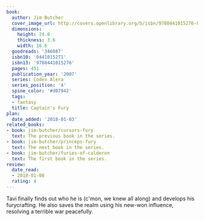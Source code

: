 ```yaml
---
book:
  author: Jim Butcher
  cover_image_url: http://covers.openlibrary.org/b/isbn/9780441015276-L.jpg
  dimensions:
    height: 24.0
    thickness: 3.6
    width: 16.6
  goodreads: '346087'
  isbn10: '0441015271'
  isbn13: '9780441015276'
  pages: 451
  publication_year: '2007'
  series: Codex Alera
  series_position: '4'
  spine_color: '#d07942'
  tags:
  - fantasy
  title: Captain's Fury
plan:
  date_added: '2018-01-03'
related_books:
- book: jim-butcher/cursors-fury
  text: The previous book in the series.
- book: jim-butcher/princeps-fury
  text: The next book in the series.
- book: jim-butcher/furies-of-calderon
  text: The first book in the series.
review:
  date_read:
  - 2018-01-08
  rating: 4
---
```


Tavi finally finds out who he is (c'mon, we knew all along) and develops his furycrafting. He also saves the realm using his new-won influence, resolving a terrible war peacefully.
